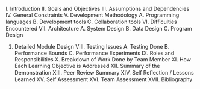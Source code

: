 I. Introduction
II. Goals and Objectives
III. Assumptions and Dependencies
IV. General Constraints
V. Development Methodology
A. Programming languages
B. Development tools
C. Collaboration tools
VI. Difﬁculties Encountered
VII. Architecture
A. System Design
B. Data Design
C. Program Design
1. Detailed Module Design
VIII. Testing Issues
A. Testing Done
B. Performance Bounds
C. Performance Experiments
IX. Roles and Responsibilities
X. Breakdown of Work Done by Team Member
XI. How Each Learning Objective is Addressed
XII. Summary of the Demonstration
XIII. Peer Review Summary
XIV. Self Reﬂection / Lessons Learned
XV. Self Assessment
XVI. Team Assessment
XVII. Bibliography
